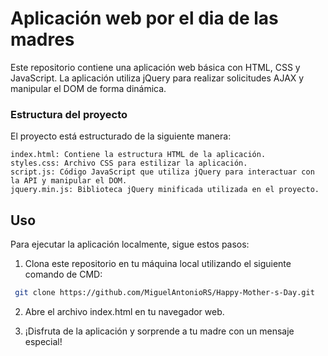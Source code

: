 # Aplicación web por el dia de las madres

Este repositorio contiene una aplicación web básica con HTML, CSS y JavaScript. La aplicación utiliza jQuery para realizar solicitudes AJAX y manipular el DOM de forma dinámica. 

### Estructura del proyecto

El proyecto está estructurado de la siguiente manera:

    index.html: Contiene la estructura HTML de la aplicación.
    styles.css: Archivo CSS para estilizar la aplicación.
    script.js: Código JavaScript que utiliza jQuery para interactuar con la API y manipular el DOM.
    jquery.min.js: Biblioteca jQuery minificada utilizada en el proyecto.

## Uso

Para ejecutar la aplicación localmente, sigue estos pasos:

 1. Clona este repositorio en tu máquina local utilizando el siguiente comando de CMD:
```bash
 git clone https://github.com/MiguelAntonioRS/Happy-Mother-s-Day.git
```
2. Abre el archivo index.html en tu navegador web.

3. ¡Disfruta de la aplicación y sorprende a tu madre con un mensaje especial!
